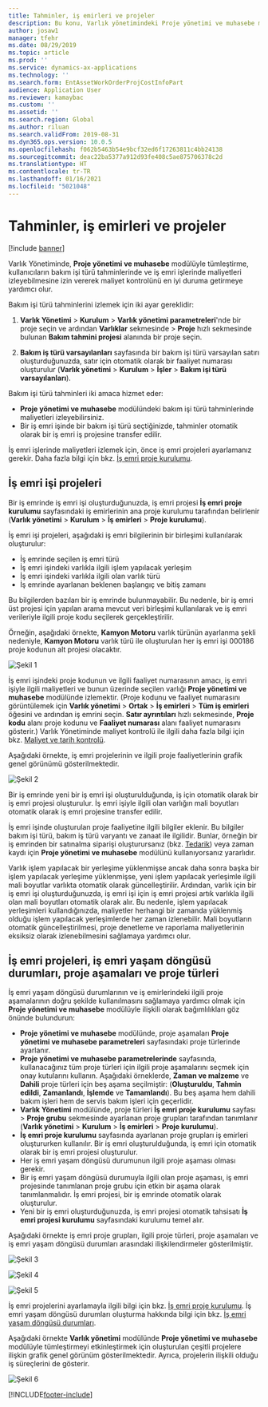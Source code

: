 ```yaml
---
title: Tahminler, iş emirleri ve projeler
description: Bu konu, Varlık yönetimindeki Proje yönetimi ve muhasebe modülüyle tahminler ve iş emri tümleştirmesini açıklamaktadır.
author: josaw1
manager: tfehr
ms.date: 08/29/2019
ms.topic: article
ms.prod: ''
ms.service: dynamics-ax-applications
ms.technology: ''
ms.search.form: EntAssetWorkOrderProjCostInfoPart
audience: Application User
ms.reviewer: kamaybac
ms.custom: ''
ms.assetid: ''
ms.search.region: Global
ms.author: riluan
ms.search.validFrom: 2019-08-31
ms.dyn365.ops.version: 10.0.5
ms.openlocfilehash: f062b5463b54e9bcf32ed6f17263811c4bb24138
ms.sourcegitcommit: deac22ba5377a912d93fe408c5ae875706378c2d
ms.translationtype: HT
ms.contentlocale: tr-TR
ms.lasthandoff: 01/16/2021
ms.locfileid: "5021048"
---
```

# <a name="forecasts-work-orders-and-projects"></a>Tahminler, iş emirleri ve projeler

[!include [banner](../../includes/banner.md)]

 

Varlık Yönetiminde, **Proje yönetimi ve muhasebe** modülüyle tümleştirme, kullanıcıların bakım işi türü tahminlerinde ve iş emri işlerinde maliyetleri izleyebilmesine izin vererek maliyet kontrolünü en iyi duruma getirmeye yardımcı olur.

Bakım işi türü tahminlerini izlemek için iki ayar gereklidir:

1. **Varlık Yönetimi** > **Kurulum** > **Varlık yönetimi parametreleri**'nde bir proje seçin ve ardından **Varlıklar** sekmesinde > **Proje** hızlı sekmesinde bulunan **Bakım tahmini projesi** alanında bir proje seçin.

2. **Bakım iş türü varsayılanları** sayfasında bir bakım işi türü varsayılan satırı oluşturduğunuzda, satır için otomatik olarak bir faaliyet numarası oluşturulur (**Varlık yönetimi** > **Kurulum** > **İşler** > **Bakım işi türü varsayılanları**).

Bakım işi türü tahminleri iki amaca hizmet eder: 

- **Proje yönetimi ve muhasebe** modülündeki bakım işi türü tahminlerinde maliyetleri izleyebilirsiniz. 
- Bir iş emri işinde bir bakım işi türü seçtiğinizde, tahminler otomatik olarak bir iş emri iş projesine transfer edilir.

İş emri işlerinde maliyetleri izlemek için, önce iş emri projeleri ayarlamanız gerekir. Daha fazla bilgi için bkz. [İş emri proje kurulumu](../setup-for-work-orders/work-order-project-setup.md).

## <a name="work-order-job-projects"></a>İş emri işi projeleri

Bir iş emrinde iş emri işi oluşturduğunuzda, iş emri projesi **İş emri proje kurulumu** sayfasındaki iş emirlerinin ana proje kurulumu tarafından belirlenir (**Varlık yönetimi** > **Kurulum** > **İş emirleri** > **Proje kurulumu**).

İş emri işi projeleri, aşağıdaki iş emri bilgilerinin bir birleşimi kullanılarak oluşturulur:

- İş emrinde seçilen iş emri türü 
- İş emri işindeki varlıkla ilgili işlem yapılacak yerleşim
- İş emri işindeki varlıkla ilgili olan varlık türü  
- İş emrinde ayarlanan beklenen başlangıç ve bitiş zamanı  

Bu bilgilerden bazıları bir iş emrinde bulunmayabilir. Bu nedenle, bir iş emri üst projesi için yapılan arama mevcut veri birleşimi kullanılarak ve iş emri verileriyle ilgili proje kodu seçilerek gerçekleştirilir.

Örneğin, aşağıdaki örnekte, **Kamyon Motoru** varlık türünün ayarlanma şekli nedeniyle,  **Kamyon Motoru** varlık türü ile oluşturulan her iş emri işi 000186 proje kodunun alt projesi olacaktır.

![Şekil 1](media/01-integration-to-pma.png)

İş emri işindeki proje kodunun ve ilgili faaliyet numarasının amacı, iş emri işiyle ilgili maliyetleri ve bunun üzerinde seçilen varlığı **Proje yönetimi ve muhasebe** modülünde izlemektir. (Proje kodunu ve faaliyet numarasını görüntülemek için **Varlık yönetimi** > **Ortak** > **İş emirleri** > **Tüm iş emirleri** öğesini ve ardından iş emrini seçin. **Satır ayrıntıları** hızlı sekmesinde, **Proje kodu** alanı proje kodunu ve **Faaliyet numarası** alanı faaliyet numarasını gösterir.) Varlık Yönetiminde maliyet kontrolü ile ilgili daha fazla bilgi için bkz. [Maliyet ve tarih kontrolü](../controlling-and-reporting/cost-and-date-control.md).

Aşağıdaki örnekte, iş emri projelerinin ve ilgili proje faaliyetlerinin grafik genel görünümü gösterilmektedir.

![Şekil 2](media/02-integration-to-pma.png)

Bir iş emrinde yeni bir iş emri işi oluşturulduğunda, iş için otomatik olarak bir iş emri projesi oluşturulur. İş emri işiyle ilgili olan varlığın mali boyutları otomatik olarak iş emri projesine transfer edilir.

İş emri işinde oluşturulan proje faaliyetine ilgili bilgiler eklenir. Bu bilgiler bakım işi türü, bakım iş türü varyantı ve zanaat ile ilgilidir. Bunlar, örneğin bir iş emrinden bir satınalma siparişi oluşturursanız (bkz. [Tedarik](../work-orders/procurement.md)) veya zaman kaydı için **Proje yönetimi ve muhasebe** modülünü kullanıyorsanız yararlıdır.

Varlık işlem yapılacak bir yerleşime yüklenmişse ancak daha sonra başka bir işlem yapılacak yerleşime yüklenmişse, yeni işlem yapılacak yerleşimle ilgili mali boyutlar varlıkta otomatik olarak güncelleştirilir. Ardından, varlık için bir iş emri işi oluşturduğunuzda, iş emri işi için iş emri projesi artık varlıkla ilgili olan mali boyutları otomatik olarak alır. Bu nedenle, işlem yapılacak yerleşimleri kullandığınızda, maliyetler herhangi bir zamanda yüklenmiş olduğu işlem yapılacak yerleşimlerde her zaman izlenebilir. Mali boyutların otomatik güncelleştirilmesi, proje denetleme ve raporlama maliyetlerinin eksiksiz olarak izlenebilmesini sağlamaya yardımcı olur.

## <a name="work-order-projects-work-order-lifecycle-states-project-stages-and-project-types"></a>İş emri projeleri, iş emri yaşam döngüsü durumları, proje aşamaları ve proje türleri

İş emri yaşam döngüsü durumlarının ve iş emirlerindeki ilgili proje aşamalarının doğru şekilde kullanılmasını sağlamaya yardımcı olmak için **Proje yönetimi ve muhasebe** modülüyle ilişkili olarak bağımlılıkları göz önünde bulundurun:

- **Proje yönetimi ve muhasebe** modülünde, proje aşamaları **Proje yönetimi ve muhasebe parametreleri** sayfasındaki proje türlerinde ayarlanır.  
- **Proje yönetimi ve muhasebe parametrelerinde** sayfasında, kullanacağınız tüm proje türleri için ilgili proje aşamalarını seçmek için onay kutularını kullanın. Aşağıdaki örneklerde, **Zaman ve malzeme** ve **Dahili** proje türleri için beş aşama seçilmiştir: (**Oluşturuldu**, **Tahmin edildi**, **Zamanlandı**, **İşlemde** ve **Tamamlandı**). Bu beş aşama hem dahili bakım işleri hem de servis bakım işleri için geçerlidir.
- **Varlık Yönetimi** modülünde, proje türleri **İş emri proje kurulumu** sayfası > **Proje grubu** sekmesinde ayarlanan proje grupları tarafından tanımlanır (**Varlık yönetimi** > **Kurulum** > **İş emirleri** > **Proje kurulumu**).  
- **İş emri proje kurulumu** sayfasında ayarlanan proje grupları iş emirleri oluştururken kullanılır. Bir iş emri oluşturulduğunda, iş emri için otomatik olarak bir iş emri projesi oluşturulur.  
- Her iş emri yaşam döngüsü durumunun ilgili proje aşaması olması gerekir.  
- Bir iş emri yaşam döngüsü durumuyla ilgili olan proje aşaması, iş emri projesinde tanımlanan proje grubu için etkin bir aşama olarak tanımlanmalıdır. İş emri projesi, bir iş emrinde otomatik olarak oluşturulur.
- Yeni bir iş emri oluşturduğunuzda, iş emri projesi otomatik tahsisatı **İş emri projesi kurulumu** sayfasındaki kurulumu temel alır.  

Aşağıdaki örnekte iş emri proje grupları, ilgili proje türleri, proje aşamaları ve iş emri yaşam döngüsü durumları arasındaki ilişkilendirmeler gösterilmiştir.

![Şekil 3](media/03-integration-to-pma.png)

![Şekil 4](media/04-integration-to-pma.png)

![Şekil 5](media/05-integration-to-pma.png)

İş emri projelerini ayarlamayla ilgili bilgi için bkz. [İş emri proje kurulumu](../setup-for-work-orders/work-order-project-setup.md). İş emri yaşam döngüsü durumları oluşturma hakkında bilgi için bkz. [İş emri yaşam döngüsü durumları](../setup-for-work-orders/work-order-lifecycle-states.md).

Aşağıdaki örnekte **Varlık yönetimi** modülünde **Proje yönetimi ve muhasebe** modülüyle tümleştirmeyi etkinleştirmek için oluşturulan çeşitli projelere ilişkin grafik genel görünüm gösterilmektedir. Ayrıca, projelerin ilişkili olduğu iş süreçlerini de gösterir.

![Şekil 6](media/06-integration-to-pma.png)



[!INCLUDE[footer-include](../../../includes/footer-banner.md)]